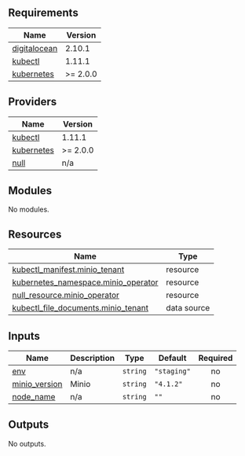 ## Requirements

| Name                                                                              | Version  |
| --------------------------------------------------------------------------------- | -------- |
| <a name="requirement_digitalocean"></a> [digitalocean](#requirement_digitalocean) | 2.10.1   |
| <a name="requirement_kubectl"></a> [kubectl](#requirement_kubectl)                | 1.11.1   |
| <a name="requirement_kubernetes"></a> [kubernetes](#requirement_kubernetes)       | >= 2.0.0 |

## Providers

| Name                                                                  | Version  |
| --------------------------------------------------------------------- | -------- |
| <a name="provider_kubectl"></a> [kubectl](#provider_kubectl)          | 1.11.1   |
| <a name="provider_kubernetes"></a> [kubernetes](#provider_kubernetes) | >= 2.0.0 |
| <a name="provider_null"></a> [null](#provider_null)                   | n/a      |

## Modules

No modules.

## Resources

| Name                                                                                                                                       | Type        |
| ------------------------------------------------------------------------------------------------------------------------------------------ | ----------- |
| [kubectl_manifest.minio_tenant](https://registry.terraform.io/providers/gavinbunney/kubectl/1.11.1/docs/resources/manifest)                | resource    |
| [kubernetes_namespace.minio_operator](https://registry.terraform.io/providers/hashicorp/kubernetes/latest/docs/resources/namespace)        | resource    |
| [null_resource.minio_operator](https://registry.terraform.io/providers/hashicorp/null/latest/docs/resources/resource)                      | resource    |
| [kubectl_file_documents.minio_tenant](https://registry.terraform.io/providers/gavinbunney/kubectl/1.11.1/docs/data-sources/file_documents) | data source |

## Inputs

| Name                                                                     | Description | Type     | Default     | Required |
| ------------------------------------------------------------------------ | ----------- | -------- | ----------- | :------: |
| <a name="input_env"></a> [env](#input_env)                               | n/a         | `string` | `"staging"` |    no    |
| <a name="input_minio_version"></a> [minio_version](#input_minio_version) | Minio       | `string` | `"4.1.2"`   |    no    |
| <a name="input_node_name"></a> [node_name](#input_node_name)             | n/a         | `string` | `""`        |    no    |

## Outputs

No outputs.
